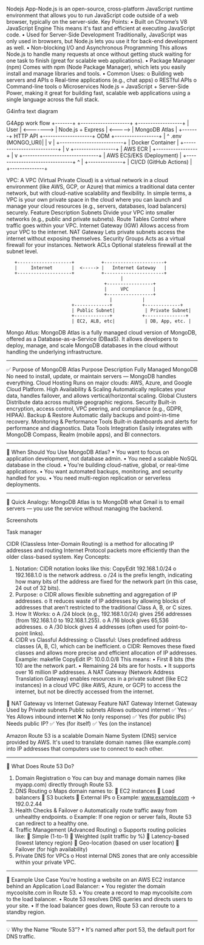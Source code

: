 Nodejs App-Node.js is an open-source, cross-platform JavaScript runtime environment that allows you to run JavaScript code outside of a web browser, typically on the server-side.
Key Points:
•	Built on Chrome’s V8 JavaScript Engine
This means it's fast and efficient at executing JavaScript code.
•	Used for Server-Side Development
Traditionally, JavaScript was only used in browsers, but Node.js lets you use it for back-end development as well.
•	Non-blocking I/O and Asynchronous Programming
This allows Node.js to handle many requests at once without getting stuck waiting for one task to finish (great for scalable web applications).
•	Package Manager (npm)
Comes with npm (Node Package Manager), which lets you easily install and manage libraries and tools.
•	Common Uses:
o	Building web servers and APIs
o	Real-time applications (e.g., chat apps)
o	RESTful APIs
o	Command-line tools
o	Microservices
Node.js = JavaScript + Server-Side Power, making it great for building fast, scalable web applications using a single language across the full stack.

G4infra text diagram
 

G4App work flow
+-------+           +--------------------+         +------------------+
| User  | <-------> | Node.js + Express  | <-----> |  MongoDB Atlas   |
+-------+  HTTP API +--------------------+   ODM   +------------------+
                     |          ^
      .env (MONGO_URI)|          |
                     v          |
                +--------------------------+
                |       Docker Container   |
                +--------------------------+
                            |
                            v
                  +-----------------+
                  |   AWS ECR       |
                  +-----------------+
                            |
                            v
            +-------------------------------+
            |    AWS ECS/EKS (Deployment)   |
            +-------------------------------+
                            ^
                            |
                     +--------------+
                     |  CI/CD (GitHub Actions) |
                     +--------------+

 

VPC:
A VPC (Virtual Private Cloud) is a virtual network in a cloud environment (like AWS, GCP, or Azure) that mimics a traditional data center network, but with cloud-native scalability and flexibility.
In simple terms, a VPC is your own private space in the cloud where you can launch and manage your cloud resources (e.g., servers, databases, load balancers) securely.
Feature	Description
Subnets	Divide your VPC into smaller networks (e.g., public and private subnets).
Route Tables	Control where traffic goes within your VPC.
Internet Gateway (IGW)	Allows access from your VPC to the internet.
NAT Gateway	Lets private subnets access the internet without exposing themselves.
Security Groups	Acts as a virtual firewall for your instances.
Network ACLs	Optional stateless firewall at the subnet level.

       +--------------------+          +----------------------+
       |     Internet       |  <-----> |   Internet Gateway   |
       +--------------------+          +----------------------+
                                              |
                                        +-----------------+
                                        |     VPC         |
                                        +-----------------+
                                          |           |
                            +-------------+           +-------------+
                            | Public Subnet|           | Private Subnet|
                            +-------------+           +---------------+
                            | EC2, ALB, etc|           | DB, App, etc. |


Mongo Atlus:
MongoDB Atlas is a fully managed cloud version of MongoDB, offered as a Database-as-a-Service (DBaaS). It allows developers to deploy, manage, and scale MongoDB databases in the cloud without handling the underlying infrastructure.
________________________________________
✅ Purpose of MongoDB Atlas
Purpose	Description
Fully Managed MongoDB	No need to install, update, or maintain servers — MongoDB handles everything.
Cloud Hosting	Runs on major clouds: AWS, Azure, and Google Cloud Platform.
High Availability & Scaling	Automatically replicates your data, handles failover, and allows vertical/horizontal scaling.
Global Clusters	Distribute data across multiple geographic regions.
Security	Built-in encryption, access control, VPC peering, and compliance (e.g., GDPR, HIPAA).
Backup & Restore	Automatic daily backups and point-in-time recovery.
Monitoring & Performance Tools	Built-in dashboards and alerts for performance and diagnostics.
Data Tools Integration	Easily integrates with MongoDB Compass, Realm (mobile apps), and BI connectors.
________________________________________
🚀 When Should You Use MongoDB Atlas?
•	You want to focus on application development, not database admin.
•	You need a scalable NoSQL database in the cloud.
•	You're building cloud-native, global, or real-time applications.
•	You want automated backups, monitoring, and security handled for you.
•	You need multi-region replication or serverless deployments.
________________________________________
🧠 Quick Analogy:
MongoDB Atlas is to MongoDB what Gmail is to email servers — you use the service without managing the backend.


Screenshots
   
 
Task manager
 

CIDR (Classless Inter-Domain Routing) is a method for allocating IP addresses and routing Internet Protocol packets more efficiently than the older class-based system.
Key Concepts:
1.	Notation:
CIDR notation looks like this:
CopyEdit
192.168.1.0/24
o	192.168.1.0 is the network address.
o	/24 is the prefix length, indicating how many bits of the address are fixed for the network part (in this case, 24 out of 32 bits).
2.	Purpose:
o	CIDR allows flexible subnetting and aggregation of IP addresses.
o	It reduces waste of IP addresses by allowing blocks of addresses that aren’t restricted to the traditional Class A, B, or C sizes.
3.	How It Works:
o	A /24 block (e.g., 192.168.1.0/24) gives 256 addresses (from 192.168.1.0 to 192.168.1.255).
o	A /16 block gives 65,536 addresses.
o	A /30 block gives 4 addresses (often used for point-to-point links).
4.	CIDR vs Classful Addressing:
o	Classful: Uses predefined address classes (A, B, C), which can be inefficient.
o	CIDR: Removes these fixed classes and allows more precise and efficient allocation of IP addresses.
Example:
makefile
CopyEdit
IP: 10.0.0.0/8
This means:
•	First 8 bits (the 10) are the network part.
•	Remaining 24 bits are for hosts.
•	It supports over 16 million IP addresses.
A NAT Gateway (Network Address Translation Gateway) enables resources in a private subnet (like EC2 instances) in a cloud VPC (like AWS, Azure, or GCP) to access the internet, but not be directly accessed from the internet.

🔄 NAT Gateway vs Internet Gateway
Feature	NAT Gateway	Internet Gateway
Used by	Private subnets	Public subnets
Allows outbound internet	✅ Yes	✅ Yes
Allows inbound internet	❌ No (only response)	✅ Yes (for public IPs)
Needs public IP?	✅ Yes (for itself)	✅ Yes (on the instance)

Amazon Route 53 is a scalable Domain Name System (DNS) service provided by AWS. It's used to translate domain names (like example.com) into IP addresses that computers use to connect to each other.
________________________________________
🧭 What Does Route 53 Do?
1.	Domain Registration
o	You can buy and manage domain names (like myapp.com) directly through Route 53.
2.	DNS Routing
o	Maps domain names to:
	EC2 instances
	Load balancers
	S3 buckets
	External IPs
o	Example: www.example.com → 192.0.2.44
3.	Health Checks & Failover
o	Automatically route traffic away from unhealthy endpoints.
o	Example: If one region or server fails, Route 53 can redirect to a healthy one.
4.	Traffic Management (Advanced Routing)
o	Supports routing policies like:
	Simple (1-to-1)
	Weighted (split traffic by %)
	Latency-based (lowest latency region)
	Geo-location (based on user location)
	Failover (for high availability)
5.	Private DNS for VPCs
o	Host internal DNS zones that are only accessible within your private VPC.
________________________________________
🧾 Example Use Case
You're hosting a website on an AWS EC2 instance behind an Application Load Balancer:
•	You register the domain mycoolsite.com in Route 53.
•	You create a record to map mycoolsite.com to the load balancer.
•	Route 53 resolves DNS queries and directs users to your site.
•	If the load balancer goes down, Route 53 can reroute to a standby region.
________________________________________
💡 Why the Name “Route 53”?
•	It's named after port 53, the default port for DNS traffic.
